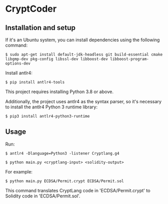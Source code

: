 # CryptCoder

## Installation and setup

If it's an Ubuntu system, you can install dependencies using the following command:

```
$ sudo apt-get install default-jdk-headless git build-essential cmake libgmp-dev pkg-config libssl-dev libboost-dev libboost-program-options-dev
```

Install antlr4:

```
$ pip install antlr4-tools
```

This project requires installing Python 3.8 or above. 

Additionally, the project uses antlr4 as the syntax parser, so it's necessary to install the antlr4 Python 3 runtime library:

```
$ pip3 install antlr4-python3-runtime
```

## Usage

Run:

```
$ antlr4 -Dlanguage=Python3 -listener Cryptlang.g4
```

```
$ python main.py <cryptlang-input> <solidity-output>
```

For example:

```
$ python main.py ECDSA/Permit.crypt ECDSA/Permit.sol
```

This command translates CryptLang code in 'ECDSA/Permit.crypt' to Solidity code in 'ECDSA/Permit.sol'.

